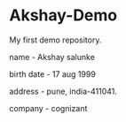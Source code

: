 # Akshay-Demo
My first demo repository.


name - Akshay salunke

birth date - 17 aug 1999

address - pune, india-411041.

company - cognizant